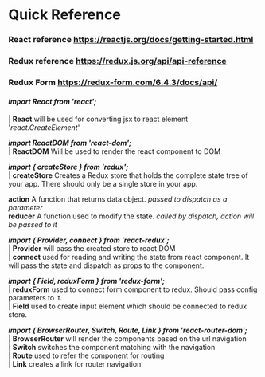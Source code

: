 # Quick Reference

### React reference https://reactjs.org/docs/getting-started.html
### Redux reference https://redux.js.org/api/api-reference
### Redux Form https://redux-form.com/6.4.3/docs/api/

#### ***import React from 'react';***    
|   **React** will be used for converting jsx to react element '*react.CreateElement*'  
  
***import ReactDOM from 'react-dom';***    
|    **ReactDOM** Will be used to render the react component to DOM  

***import { createStore } from 'redux';***   
|    **createStore** Creates a Redux store that holds the complete state tree of your app. There should only be a single store in your app.  
  
**action** A function that returns data object. *passed to dispatch as a parameter*  
**reducer** A function used to modify the state. *called by dispatch, action will be passed to it*   
  
***import { Provider, connect } from 'react-redux';***    
|    **Provider** will pass the created store to react DOM  
|    **connect** used for reading and writing the state from react component. It will pass the state and dispatch as props to the component.  
  
***import { Field, reduxForm } from 'redux-form';***    
|    **reduxForm** used to connect form component to redux. Should pass config parameters to it.  
|    **Field** used to create input element which should be connected to redux store.  
  
***import { BrowserRouter, Switch, Route, Link } from 'react-router-dom';***    
|    **BrowserRouter** will render the components based on the url navigation  
|    **Switch** switches the component matching with the navigation  
|    **Route** used to refer the component for routing  
|    **Link** creates a link for router navigation  
